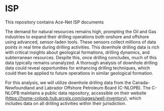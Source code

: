 # ISP
This repository contains Ace-Net ISP documents

The demand for natural resources remains high, prompting the Oil and Gas industries to expand their drilling operations both onshore and offshore using advanced, sensor-laden tools. These sensors collect millions of data points in real time during drilling activities. This downhole drilling data is rich with critical insights about geological formations, drilling dynamics, and subterranean resources. Despite this, once drilling concludes, much of this data typically remains unanalyzed. A thorough analysis of downhole drilling data could reveal opportunities for enhancing drilling techniques, which could then be applied to future operations in similar geological formation.


For this analysis, we will utilize downhole drilling data from the Canada-Newfoundland and Labrador Offshore Petroleum Board (C-NLOPB). The C-NLOPB maintains a public data repository, accessible on their website (https://home-cnlopb.hub.arcgis.com/pages/well-inventory), which includes data on all drilling activities within their jurisdiction.
